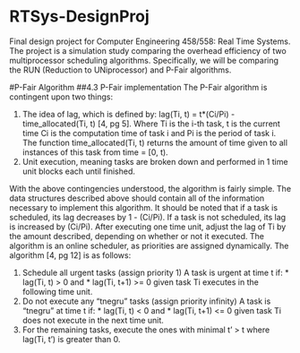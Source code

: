 # RTSys-DesignProj
Final design project for Computer Engineering 458/558: Real Time Systems. The project is a simulation study comparing the overhead efficiency of two multiprocessor scheduling algorithms. 
Specifically, we will be comparing the RUN (Reduction to UNiprocessor) and P-Fair algorithms.

#P-Fair Algorithm
##4.3 P-Fair implementation
    The P-Fair algorithm is contingent upon two things: 
1. The idea of lag, which is defined by: lag(Ti, t) = t*(Ci/Pi) - time_allocated(Ti, t) [4, pg 5]. Where Ti is the i-th task, t is the current time Ci is the computation time of task i 
and Pi is the period of task i. The function time_allocated(Ti, t) returns the amount of time given to all instances of this task from time = [0,  t).
2. Unit execution, meaning tasks are broken down and performed in 1 time unit blocks each until finished.

With the above contingencies understood, the algorithm is fairly simple. The data structures described above should contain all of the information necessary to implement this algorithm. 
It should be noted that if a task is scheduled, its lag decreases by 1 - (Ci/Pi). If a task is not scheduled, its lag is increased by (Ci/Pi). After executing one time unit, adjust the 
lag of Ti by the amount described, depending on whether or not it executed. The algorithm is an online scheduler, as priorities are assigned dynamically. The algorithm [4, pg 12] is as 
follows:

1. Schedule all urgent tasks (assign priority 1) 
	A task is urgent at time t if:
		* lag(Ti, t) > 0 and 
		* lag(Ti, t+1) >= 0 given task Ti executes in the following time unit.
2. Do not execute any “tnegru” tasks (assign priority infinity) 
	A task is “tnegru” at time t if:
		* lag(Ti, t) < 0 and
		* lag(Ti, t+1) <= 0 given task Ti does not execute in the next time unit.
3. For the remaining tasks, execute the ones with minimal t’ > t where lag(Ti, t’) is greater than 0.


